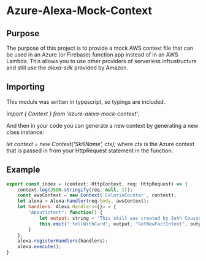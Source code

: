# Azure-Alexa-Mock-Context

## Purpose

The purpose of this project is to provide a mock AWS context file that can be used in an Azure (or Firebase) function app instead of in an AWS Lambda. This allows you to use other providers of serverless infrustructure and still use the _alexa-sdk_ provided by Amazon.

## Importing

This module was written in typescript, so typings are included.

_import { Context } from 'azure-alexa-mock-context';_

And then in your code you can generate a new context by generating a new class instance:

_let context = new Context('SkillName', ctx);_ where _ctx_ is the Azure context that is passed in from your HttpRequest statement in the function.

## Example

```javascript
export const index = (context: HttpContext, req: HttpRequest) => {
    context.log(JSON.stringify(req, null, 2));
    const awsContext = new Context('CalorieCounter', context);
    let alexa = Alexa.handler(req.body, awsContext);
    let handlers: Alexa.Handlers<{}> = {
        "AboutIntent": function() {
            let output: string = 'This skill was created by Seth Coussens @sethcoussens';
            this.emit(":tellWithCard", output, "GetNewFactIntent", output);
        }
    };
    alexa.registerHandlers(handlers);
    alexa.execute();
}
```
